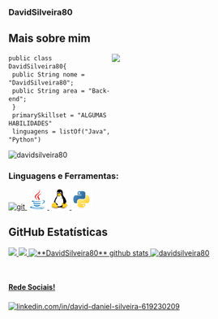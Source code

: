 ### DavidSilveira80

## Mais sobre mim

<img align="right" width="300" src="https://i2.wp.com/allhtaccess.info/wp-content/uploads/2018/03/programming.gif?fit=1281%2C716&ssl=1" />

```Java/Python
public class DavidSilveira80{
 public String nome = "DavidSilveira80";
 public String area = "Back-end";
 }
 primarySkillset = "ALGUMAS HABILIDADES"
 linguagens = listOf("Java", "Python") 
```

<p align="left"> <img src="https://komarev.com/ghpvc/?username=davidsilveira80&label=Profile%20views&color=0e75b6&style=flat" alt="davidsilveira80" /> </p>


<h3 align="left">Linguagens e Ferramentas:</h3>
<p align="left"> <a href="https://git-scm.com/" target="_blank" rel="noreferrer"> <img src="https://www.vectorlogo.zone/logos/git-scm/git-scm-icon.svg" alt="git" width="40" height="40"/> </a> <a href="https://www.java.com" target="_blank" rel="noreferrer"> <img src="https://raw.githubusercontent.com/devicons/devicon/master/icons/java/java-original.svg" alt="java" width="40" height="40"/> </a> <a href="https://www.linux.org/" target="_blank" rel="noreferrer"> <img src="https://raw.githubusercontent.com/devicons/devicon/master/icons/linux/linux-original.svg" alt="linux" width="40" height="40"/> </a> <a href="https://www.python.org" target="_blank" rel="noreferrer"> <img src="https://raw.githubusercontent.com/devicons/devicon/master/icons/python/python-original.svg" alt="python" width="40" height="40"/> </a> </p>



## **GitHub Estatísticas**

<div>
   <a href="https://github.com/DavidSilveira80">
       <img heigth="180cm" src="https://github-readme-stats.vercel.app/api/top-langs/?username=DavidSilveira80&theme=merko&hide_langs_below=5"
       <a href="https://github.com/DavidSilveira80">
       <img heigth="180cm"  src="https://github-readme-stats.vercel.app/api/wakatime?username=DavidSilveira80&show_icons=true&theme=merko"
       <a href="https://github.com/DavidSilveira80">
       <img heigth="180cm"  src="https://github-readme-stats.vercel.app/api?username=DavidSilveira80&show_icons=true&theme=merko&line_height=23"            alt="**DavidSilveira80** github stats"/>
       <img heigth="180cm"  src="https://github-readme-streak-stats.herokuapp.com/?user=davidsilveira80&show_icons=true&theme=merko" alt="davidsilveira80" />  
    </div>


[linkedin]: https://www.linkedin.com/in/david-daniel-silveira-619230209/
<br>


#### Rede Sociais!
<p align="left">
<a href="https://linkedin.com/in/linkedin.com/in/david-daniel-silveira-619230209" target="blank"><img align="center" src="https://raw.githubusercontent.com/rahuldkjain/github-profile-readme-generator/master/src/images/icons/Social/linked-in-alt.svg" alt="linkedin.com/in/david-daniel-silveira-619230209" height="30" width="40" /></a>
</p>


